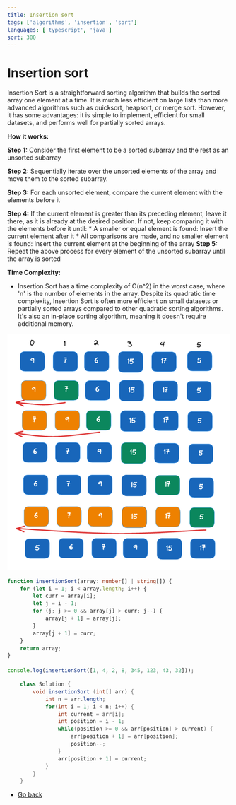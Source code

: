 ```yaml
---
title: Insertion sort
tags: ['algorithms', 'insertion', 'sort']
languages: ['typescript', 'java']
sort: 300
---
```

# Insertion sort

Insertion Sort is a straightforward sorting algorithm that builds the sorted array one element at a time. It is much less efficient on large lists than more advanced algorithms such as quicksort, heapsort, or merge sort. However, it has some advantages: it is simple to implement, efficient for small datasets, and performs well for partially sorted arrays.

**How it works:**

**Step 1:**
    Consider the first element to be a sorted subarray and the rest as an unsorted subarray

**Step 2:**
    Sequentially iterate over the unsorted elements of the array and move them to the sorted subarray.

**Step 3:**
    For each unsorted element, compare the current element with the elements before it

**Step 4:**
    If the current element is greater than its preceding element, leave it there, as it is already at the desired position. If not, keep comparing it with the  elements before it until:
        * A smaller or equal element is found: Insert the current element after it
        * All comparisons are made, and no smaller element is found: Insert the current element at the beginning of the array
**Step 5:**
    Repeat the above process for every element of the unsorted subarray until the array is sorted

**Time Complexity:**
   - Insertion Sort has a time complexity of O(n^2) in the worst case, where 'n' is the number of elements in the array. Despite its quadratic time complexity, Insertion Sort is often more efficient on small datasets or partially sorted arrays compared to other quadratic sorting algorithms. It's also an in-place sorting algorithm, meaning it doesn't require additional memory.


![Insertion sort](https://raw.githubusercontent.com/AndersDeath/holy-theory/main/images/insertion-sort.png)


```typescript
function insertionSort(array: number[] | string[]) {
    for (let i = 1; i < array.length; i++) {
        let curr = array[i];
        let j = i - 1;
        for (j; j >= 0 && array[j] > curr; j--) {
            array[j + 1] = array[j];
        }
        array[j + 1] = curr;
    }
    return array;
}

console.log(insertionSort([1, 4, 2, 8, 345, 123, 43, 32]));
```
<!-- ignore start -->

```java
    class Solution {
        void insertionSort (int[] arr) {
            int n = arr.length;
            for(int i = 1; i < n; i++) {
                int current = arr[i];
                int position = i - 1;
                while(position >= 0 && arr[position] > current) {
                    arr[position + 1] = arr[position];
                    position--;
                }
                arr[position + 1] = current;
            }
        }
    }
```
* [Go back](../readme.md)
<!-- ignore end -->
